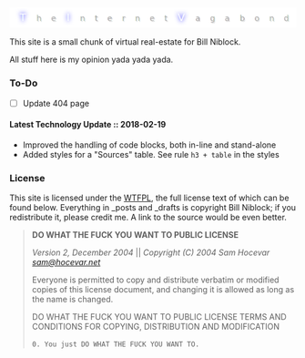 ![The Internet Vagabond](src/images/TIV_GitHub_Readme.png)

This site is a small chunk of virtual real-estate for Bill Niblock.

All stuff here is my opinion yada yada yada.

### To-Do
* [ ] Update 404 page

#### Latest Technology Update :: 2018-02-19
* Improved the handling of code blocks, both in-line and stand-alone
* Added styles for a "Sources" table. See rule `h3 + table` in the styles

### License

This site is licensed under the [WTFPL](http://www.wtfpl.net/), the full license
text of which can be found below. Everything in \_posts and \_drafts is
copyright Bill Niblock; if you redistribute it, please credit me. A link to the
source would be even better.

> **DO WHAT THE FUCK YOU WANT TO PUBLIC LICENSE**
>
> _Version 2, December 2004_ || 
> _Copyright (C) 2004 Sam Hocevar <sam@hocevar.net>_
>
> Everyone is permitted to copy and distribute verbatim or modified 
> copies of this license document, and changing it is allowed as long 
> as the name is changed. 
>
> DO WHAT THE FUCK YOU WANT TO PUBLIC LICENSE 
> TERMS AND CONDITIONS FOR COPYING, DISTRIBUTION AND MODIFICATION 
>
>     0. You just DO WHAT THE FUCK YOU WANT TO.
